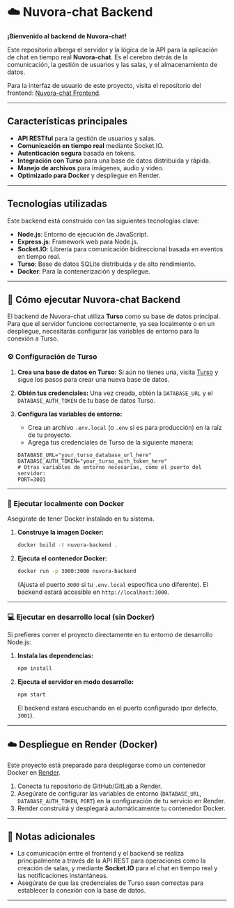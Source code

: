 # ☁️ Nuvora-chat Backend

**¡Bienvenido al backend de Nuvora-chat!**

Este repositorio alberga el servidor y la lógica de la API para la aplicación de chat en tiempo real **Nuvora-chat**. Es el cerebro detrás de la comunicación, la gestión de usuarios y las salas, y el almacenamiento de datos.

Para la interfaz de usuario de este proyecto, visita el repositorio del frontend: [Nuvora-chat Frontend](https://github.com/HazaFG/nuvora-chat).

---

## Características principales

* **API RESTful** para la gestión de usuarios y salas.
* **Comunicación en tiempo real** mediante Socket.IO.
* **Autenticación segura** basada en tokens.
* **Integración con Turso** para una base de datos distribuida y rápida.
* **Manejo de archivos** para imágenes, audio y video.
* **Optimizado para Docker** y despliegue en Render.

---

## Tecnologías utilizadas

Este backend está construido con las siguientes tecnologías clave:

* **Node.js**: Entorno de ejecución de JavaScript.
* **Express.js**: Framework web para Node.js.
* **Socket.IO**: Librería para comunicación bidireccional basada en eventos en tiempo real.
* **Turso**: Base de datos SQLite distribuida y de alto rendimiento.
* **Docker**: Para la contenerización y despliegue.

---

## 🚀 Cómo ejecutar Nuvora-chat Backend

El backend de Nuvora-chat utiliza **Turso** como su base de datos principal. Para que el servidor funcione correctamente, ya sea localmente o en un despliegue, necesitarás configurar las variables de entorno para la conexión a Turso.

### ⚙️ Configuración de Turso

1.  **Crea una base de datos en Turso:** Si aún no tienes una, visita [Turso](https://turso.tech/) y sigue los pasos para crear una nueva base de datos.
2.  **Obtén tus credenciales:** Una vez creada, obtén la `DATABASE_URL` y el `DATABASE_AUTH_TOKEN` de tu base de datos Turso.
3.  **Configura las variables de entorno:**
    * Crea un archivo `.env.local` (o `.env` si es para producción) en la raíz de tu proyecto.
    * Agrega tus credenciales de Turso de la siguiente manera:

    ```
    DATABASE_URL="your_turso_database_url_here"
    DATABASE_AUTH_TOKEN="your_turso_auth_token_here"
    # Otras variables de entorno necesarias, como el puerto del servidor:
    PORT=3001
    ```

---

### 🐳 Ejecutar localmente con Docker

Asegúrate de tener Docker instalado en tu sistema.

1.  **Construye la imagen Docker:**
    ```bash
    docker build -t nuvora-backend .
    ```
2.  **Ejecuta el contenedor Docker:**
    ```bash
    docker run -p 3000:3000 nuvora-backend
    ```
    (Ajusta el puerto `3000` si tu `.env.local` especifica uno diferente).
    El backend estará accesible en `http://localhost:3000`.

---

### 💻 Ejecutar en desarrollo local (sin Docker)

Si prefieres correr el proyecto directamente en tu entorno de desarrollo Node.js:

1.  **Instala las dependencias:**
    ```bash
    npm install
    ```
2.  **Ejecuta el servidor en modo desarrollo:**
    ```bash
    npm start
    ```
    El backend estará escuchando en el puerto configurado (por defecto, `3001`).

---

## ☁️ Despliegue en Render (Docker)

Este proyecto está preparado para desplegarse como un contenedor Docker en [Render](https://render.com).

1.  Conecta tu repositorio de GitHub/GitLab a Render.
2.  Asegúrate de configurar las variables de entorno (`DATABASE_URL`, `DATABASE_AUTH_TOKEN`, `PORT`) en la configuración de tu servicio en Render.
3.  Render construirá y desplegará automáticamente tu contenedor Docker.

---

## 📝 Notas adicionales

* La comunicación entre el frontend y el backend se realiza principalmente a través de la API REST para operaciones como la creación de salas, y mediante **Socket.IO** para el chat en tiempo real y las notificaciones instantáneas.
* Asegúrate de que las credenciales de Turso sean correctas para establecer la conexión con la base de datos.

---

